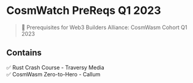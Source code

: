 # CosmWatch PreReqs Q1 2023
> 🔖 Prerequisites for Web3 Builders Alliance: CosmWasm Cohort Q1 2023

## Contains
✅ Rust Crash Course - Traversy Media
<br>
✅ CosmWasm Zero-to-Hero - Callum
